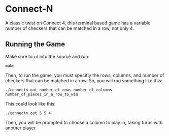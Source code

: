 # Connect-N

A classic twist on Connect 4, this terminal based game has a variable number of checkers that can be matched in a row, not only 4.

## Running the Game

Make sure to `cd` into the source and run: 

`make`

Then, to run the game, you must specifiy the rows, columns, and number of checkers that can be matched in a row. So, you will run something like this:

`./connectn.out number_of_rows number_of_columns number_of_pieces_in_a_row_to_win`

This could look like this:

`./connectn.out 5 5 4`

Then, you will be prompted to choose a column to play in, taking turns with another player.
